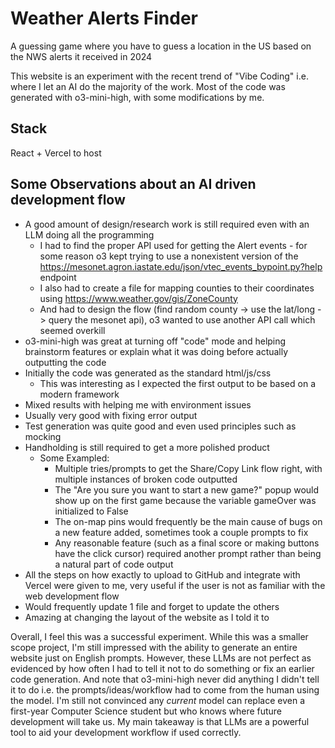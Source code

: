 # Weather Alerts Finder

A guessing game where you have to guess a location in the US based on the NWS alerts it received in 2024

This website is an experiment with the recent trend of "Vibe Coding" i.e. where I let an AI do the majority of the work. Most of the code was generated with o3-mini-high, with some modifications by me.

## Stack
React + Vercel to host

## Some Observations about an AI driven development flow
- A good amount of design/research work is still required even with an LLM doing all the programming
    - I had to find the proper API used for getting the Alert events - for some reason o3 kept trying to use a nonexistent version of the https://mesonet.agron.iastate.edu/json/vtec_events_bypoint.py?help endpoint
    - I also had to create a file for mapping counties to their coordinates using https://www.weather.gov/gis/ZoneCounty
    - And had to design the flow (find random county -> use the lat/long -> query the mesonet api), o3 wanted to use another API call which seemed overkill
- o3-mini-high was great at turning off "code" mode and helping brainstorm features or explain what it was doing before actually outputting the code
- Initially the code was generated as the standard html/js/css
    - This was interesting as I expected the first output to be based on a modern framework
- Mixed results with helping me with environment issues
- Usually very good with fixing error output
- Test generation was quite good and even used principles such as mocking
- Handholding is still required to get a more polished product
    - Some Exampled:
        - Multiple tries/prompts to get the Share/Copy Link flow right, with multiple instances of broken code outputted
        - The "Are you sure you want to start a new game?" popup would show up on the first game because the variable gameOver was initialized to False
        - The on-map pins would frequently be the main cause of bugs on a new feature added, sometimes took a couple prompts to fix
        - Any reasonable feature (such as a final score or making buttons have the click cursor) required another prompt rather than being a natural part of code output
- All the steps on how exactly to upload to GitHub and integrate with Vercel were given to me, very useful if the user is not as familiar with the web development flow
- Would frequently update 1 file and forget to update the others
- Amazing at changing the layout of the website as I told it to

Overall, I feel this was a successful experiment. While this was a smaller scope project, I'm still impressed with the ability to generate an entire website just on English prompts. However, these LLMs are not perfect as evidenced by how often I had to tell it not to do something or fix an earlier code generation. And note that o3-mini-high never did anything I didn't tell it to do i.e. the prompts/ideas/workflow had to come from the human using the model. I'm still not convinced any *current* model can replace even a first-year Computer Science student but who knows where future development will take us. My main takeaway is that LLMs are a powerful tool to aid your development workflow if used correctly.